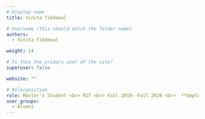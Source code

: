 ```yaml
---
# Display name
title: Vinita Tibdewal

# Username (this should match the folder name)
authors:
  - Vinita Tibdewal

weight: 14

# Is this the primary user of the site?
superuser: false

website: ""

# Role/position
role: Master's Student <br> RIT <br> Fall 2019--Fall 2020 <br>  **Employment** --  Google <br> **Position** -- UX Researcher
user_groups:
  - Alumni
---
```

